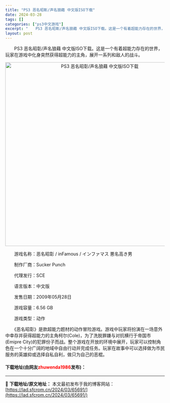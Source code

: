```yaml
---
title: "PS3 恶名昭彰/声名狼藉 中文版ISO下载"
date: 2024-03-28
tags: []
categories: ["ps3中文游戏"]
excerpt: "　　PS3 恶名昭彰/声名狼藉 中文版ISO下载。这是一个有着超能力存在的世界，玩家在游戏中化身突然获得超能力的主角，展开一系列和敌人的战斗。 　　游戏名称：恶名昭彰 / inFamous / インファマス 悪名高き男 　　制作厂商：Sucker Punch 　　代理发行：SCE 　　语言版本：中文&hellip;"
layout: post
---
```


 <p>　　PS3 恶名昭彰/声名狼藉 中文版ISO下载。这是一个有着超能力存在的世界，玩家在游戏中化身突然获得超能力的主角，展开一系列和敌人的战斗。</p> <p align="center"><img align="" border="0" src="https://lad.sfcrom.cn/wp-content/uploads/2024/03/20240328_66050ec5ba250.png" width="581" alt="PS3 恶名昭彰/声名狼藉 中文版ISO下载" /></p> <p>　　游戏名称：恶名昭彰 / inFamous / インファマス 悪名高き男</p> <p>　　制作厂商：Sucker Punch</p> <p>　　代理发行：SCE</p> <p>　　语言版本：中文版</p> <p>　　发售日期：2009年05月28日</p> <p>　　游戏容量：6.56 GB</p> <p>　　游戏类型：动作</p> <p>　　《恶名昭彰》是款超能力题材的动作冒险游戏。游戏中玩家将扮演在一场意外中幸存并获得超能力的主角柯尔(Cole)，为了洗脱罪嫌与对抗横行于帝国市(Emipre City)的犯罪份子而战。整个游戏在开放的环境中展开，玩家可以控制角色在一个十分广阔的地域中自由行动并完成任务。玩家在故事中可以选择做为市民服务的英雄抑或选择自私自利，做只为自己的恶棍。</p> <p><h4>下载地址(由网友<font color="red">zhuwenda1986</font>发布)：</h4></p> 

---
📖 **下载地址/原文地址：** 本文最初发布于我的博客网站：[https://lad.sfcrom.cn/2024/03/65691/](https://lad.sfcrom.cn/2024/03/65691/)
